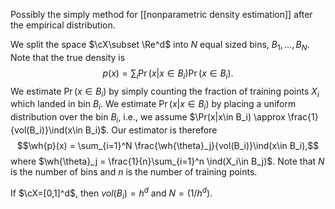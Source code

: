 Possibly the simply method for [[nonparametric density estimation]] after the empirical distribution. 

We split the space $\cX\subset \Re^d$ into $N$ equal sized bins, $B_1,\dots,B_N$. Note that the true density is 
$$p(x) = \sum_i \Pr(x|x\in B_i)\Pr(x\in B_i).$$
We estimate $\Pr(x\in B_i)$ by simply counting the fraction of training points $X_i$ which landed in bin $B_i$. We estimate $\Pr(x|x\in B_i$) by placing a uniform distribution over the bin $B_i$, i.e., we assume $\Pr(x|x\in B_i) \approx \frac{1}{vol(B_i)}\ind(x\in B_i)$.  Our estimator is therefore 
$$\wh{p}(x) = \sum_{i=1}^N \frac{\wh{\theta}_j}{vol(B_i)}\ind(x\in B_i),$$
where $\wh{\theta}_j = \frac{1}{n}\sum_{i=1}^n \ind(X_i\in B_j)$. Note that $N$ is the number of bins and $n$ is the number of training points. 

If $\cX=[0,1]^d$, then $vol(B_i) = h^d$ and $N=(1/h^d)$. 
